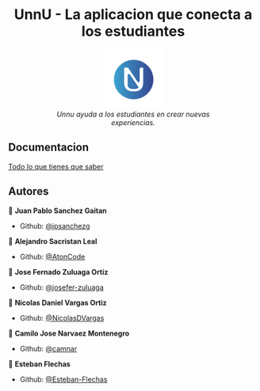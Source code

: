 


<h1 align="center">UnnU - La aplicacion que conecta a los estudiantes</h1>
<p align="center">
   <img src="images/logo.png" alt="unnu-logo" width="120px" height="120px"/>
  <br>
  <i>Unnu ayuda a los estudiantes en crear nuevas
    <br> experiencias.</i>
  <br>
</p>

## Documentacion
[Todo lo que tienes que saber][wiki]


## Autores

👤 **Juan Pablo Sanchez Gaitan**

- Github: [@jpsanchezg](https://github.com/jpsanchezg)

👤 **Alejandro Sacristan Leal**

- Github: [@AtonCode](https://github.com/AtonCode)

👤 **Jose Fernado Zuluaga Ortiz**

- Github: [@josefer-zuluaga](https://github.com/josefer-zuluaga)

👤 **Nicolas Daniel Vargas Ortiz**

- Github: [@NicolasDVargas](https://github.com/NicolasDVargas)

👤 **Camilo Jose Narvaez Montenegro**

- Github: [@camnar](https://github.com/camnar)

👤 **Esteban Flechas**

- Github: [@Esteban-Flechas](https://github.com/Esteban-Flechas)

[wiki]:https://github.com/FundIngSoft2021-30/UnnU/wiki
